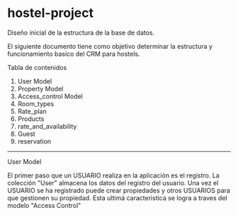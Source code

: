 # hostel-project

Diseño inicial de la estructura de la base de datos.

El siguiente documento tiene como objetivo determinar la estructura y funcionamiento basico del CRM para hostels.

Tabla de contenidos

1. User Model
2. Property Model
3. Access_control Model
4. Room_types
5. Rate_plan
6. Products
7. rate_and_availability
8. Guest
9. reservation

---

User Model

El primer paso que un USUARIO realiza en la aplicación es el registro. La colección "User" almacena los datos del registro del usuario.
Una vez el USUARIO se ha registrado puede crear propiedades y otros USUARIOS para que gestionen su propiedad. Esta ultimá caracteristica se logra a traves del modelo "Access Control"

